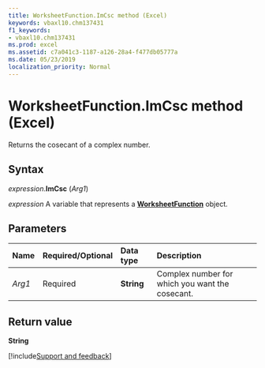 ```yaml
---
title: WorksheetFunction.ImCsc method (Excel)
keywords: vbaxl10.chm137431
f1_keywords:
- vbaxl10.chm137431
ms.prod: excel
ms.assetid: c7a041c3-1187-a126-28a4-f477db05777a
ms.date: 05/23/2019
localization_priority: Normal
---
```



# WorksheetFunction.ImCsc method (Excel)

Returns the cosecant of a complex number.


## Syntax

_expression_.**ImCsc** (_Arg1_)

_expression_ A variable that represents a **[WorksheetFunction](Excel.WorksheetFunction.md)** object.


## Parameters

|Name|Required/Optional|Data type|Description|
|:-----|:-----|:-----|:-----|
| _Arg1_|Required|**String**|Complex number for which you want the cosecant.|

## Return value

**String**



[!include[Support and feedback](~/includes/feedback-boilerplate.md)]